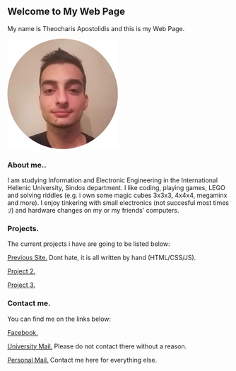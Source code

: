 ## Welcome to My Web Page
My name is Theocharis Apostolidis and this is my Web Page.

![Hmmm, there should be a picture of me here.. I smell mystery, *snif* *snif*..](resume.jpeg)


### About me..

I am studying Information and Electronic Engineering in the International Hellenic University, Sindos department.
I like coding, playing games, LEGO and solving riddles (e.g. i own some magic cubes 3x3x3, 4x4x4, megaminx and more).
I enjoy tinkering with small electronics (not succesful most times :/) and hardware changes on my or my friends' computers.

### Projects.

The current projects i have are going to be listed below:

[Previous Site.](https://users.it.teithe.gr/~it185149/) Dont hate, it is all written by hand (HTML/CSS/JS).

[Project 2.]()

[Project 3.]()


### Contact me.

You can find me on the links below:

[Facebook.](https://www.facebook.com/harisprodude)

[University Mail.](mailto:it185149@it.teithe.gr) Please do not contact there without a reason.

[Personal Mail.](mailto:theocharilaos@gmail.com) Contact me here for everything else.
